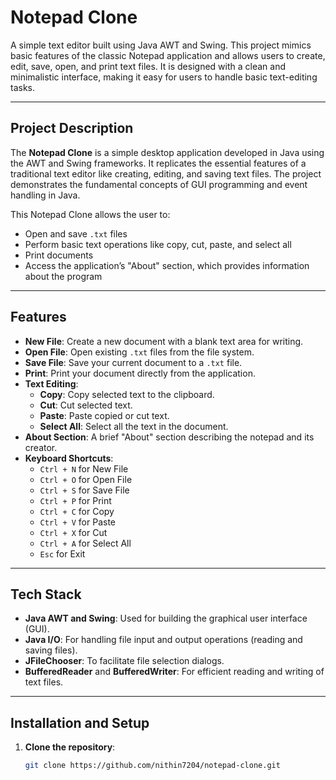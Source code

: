 # **Notepad Clone**

A simple text editor built using Java AWT and Swing. This project mimics basic features of the classic Notepad application and allows users to create, edit, save, open, and print text files. It is designed with a clean and minimalistic interface, making it easy for users to handle basic text-editing tasks.

---

## **Project Description**

The **Notepad Clone** is a simple desktop application developed in Java using the AWT and Swing frameworks. It replicates the essential features of a traditional text editor like creating, editing, and saving text files. The project demonstrates the fundamental concepts of GUI programming and event handling in Java.

This Notepad Clone allows the user to:
- Open and save `.txt` files
- Perform basic text operations like copy, cut, paste, and select all
- Print documents
- Access the application’s "About" section, which provides information about the program

---

## **Features**

- **New File**: Create a new document with a blank text area for writing.
- **Open File**: Open existing `.txt` files from the file system.
- **Save File**: Save your current document to a `.txt` file.
- **Print**: Print your document directly from the application.
- **Text Editing**:
  - **Copy**: Copy selected text to the clipboard.
  - **Cut**: Cut selected text.
  - **Paste**: Paste copied or cut text.
  - **Select All**: Select all the text in the document.
- **About Section**: A brief "About" section describing the notepad and its creator.
- **Keyboard Shortcuts**:
  - `Ctrl + N` for New File
  - `Ctrl + O` for Open File
  - `Ctrl + S` for Save File
  - `Ctrl + P` for Print
  - `Ctrl + C` for Copy
  - `Ctrl + V` for Paste
  - `Ctrl + X` for Cut
  - `Ctrl + A` for Select All
  - `Esc` for Exit

---

## **Tech Stack**

- **Java AWT and Swing**: Used for building the graphical user interface (GUI).
- **Java I/O**: For handling file input and output operations (reading and saving files).
- **JFileChooser**: To facilitate file selection dialogs.
- **BufferedReader** and **BufferedWriter**: For efficient reading and writing of text files.

---

## **Installation and Setup**

1. **Clone the repository**:
   ```bash
   git clone https://github.com/nithin7204/notepad-clone.git

